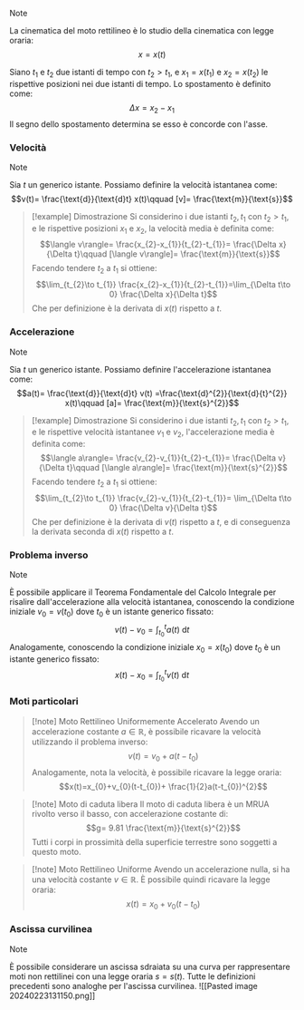 >[!note]
>La cinematica del moto rettilineo è lo studio della cinematica con legge oraria: $$x=x(t)$$

Siano $t_{1}$ e $t_{2}$ due istanti di tempo con $t_{2}>t_{1}$, e $x_{1}=x(t_{1})$ e $x_{2}=x(t_{2})$ le rispettive posizioni nei due istanti di tempo. Lo spostamento è definito come: $$\Delta x=x_{2}-x_{1}$$
Il segno dello spostamento determina se esso è concorde con l'asse.
### Velocità
>[!note]
>Sia $t$ un generico istante. Possiamo definire la velocità istantanea come: $$v(t)= \frac{\text{d}}{\text{d}t} x(t)\qquad [v]= \frac{\text{m}}{\text{s}}$$

>[!example] Dimostrazione
>Si considerino i due istanti $t_{2},t_{1}$ con $t_{2}>t_{1}$, e le rispettive posizioni $x_{1}$ e $x_{2}$, la velocità media è definita come: $$\langle v\rangle= \frac{x_{2}-x_{1}}{t_{2}-t_{1}}= \frac{\Delta x}{\Delta t}\qquad [\langle v\rangle]= \frac{\text{m}}{\text{s}}$$
>Facendo tendere $t_{2}$ a $t_{1}$ si ottiene: $$\lim_{t_{2}\to t_{1}} \frac{x_{2}-x_{1}}{t_{2}-t_{1}}=\lim_{\Delta t\to 0} \frac{\Delta x}{\Delta t}$$
>Che per definizione è la derivata di $x(t)$ rispetto a $t$.

### Accelerazione
>[!note]
>Sia $t$ un generico istante. Possiamo definire l'accelerazione istantanea come: $$a(t)= \frac{\text{d}}{\text{d}t} v(t) =\frac{\text{d}^{2}}{\text{d}{t}^{2}} x(t)\qquad [a]= \frac{\text{m}}{\text{s}^{2}}$$

>[!example] Dimostrazione
>Si considerino i due istanti $t_{2},t_{1}$ con $t_{2}>t_{1}$, e le rispettive velocità istantanee $v_{1}$ e $v_{2}$, l'accelerazione media è definita come: $$\langle a\rangle= \frac{v_{2}-v_{1}}{t_{2}-t_{1}}= \frac{\Delta v}{\Delta t}\qquad [\langle a\rangle]= \frac{\text{m}}{\text{s}^{2}}$$
>Facendo tendere $t_{2}$ a $t_{1}$ si ottiene: $$\lim_{t_{2}\to t_{1}} \frac{v_{2}-v_{1}}{t_{2}-t_{1}}= \lim_{\Delta t\to 0} \frac{\Delta v}{\Delta t}$$
>Che per definizione è la derivata di $v(t)$ rispetto a $t$, e di conseguenza la derivata seconda di $x(t)$ rispetto a $t$.

### Problema inverso
>[!note]
>È possibile applicare il Teorema Fondamentale del Calcolo Integrale per risalire dall'accelerazione alla velocità istantanea, conoscendo la condizione iniziale $v_{0}=v(t_{0})$ dove $t_{0}$ è un istante generico fissato: $$v(t)-v_{0}=\int_{t_{0}}^{t}a(t)\text{ d}t$$
>Analogamente, conoscendo la condizione iniziale $x_{0}=x(t_{0})$ dove $t_{0}$ è un istante generico fissato: $$x(t)-x_{0}=\int_{t_{0}}^{t}v(t)\text{ d}t$$

### Moti particolari
>[!note] Moto Rettilineo Uniformemente Accelerato
>Avendo un accelerazione costante $a\in\mathbb{R}$, è possibile ricavare la velocità utilizzando il problema inverso: $$v(t)=v_{0}+a(t-t_{0})$$
>Analogamente, nota la velocità, è possibile ricavare la legge oraria: $$x(t)=x_{0}+v_{0}(t-t_{0})+ \frac{1}{2}a(t-t_{0})^{2}$$

>[!note] Moto di caduta libera
>Il moto di caduta libera è un MRUA rivolto verso il basso, con accelerazione costante di: $$g= 9.81 \frac{\text{m}}{\text{s}^{2}}$$
>Tutti i corpi in prossimità della superficie terrestre sono soggetti a questo moto.

>[!note] Moto Rettilineo Uniforme
>Avendo un accelerazione nulla, si ha una velocità costante $v\in\mathbb{R}$. È possibile quindi ricavare la legge oraria: $$x(t)=x_{0}+v_{0}(t-t_{0})$$

### Ascissa curvilinea
>[!note]
>È possibile considerare un ascissa sdraiata su una curva per rappresentare moti non rettilinei con una legge oraria $s=s(t)$. Tutte le definizioni precedenti sono analoghe per l'ascissa curvilinea.
>![[Pasted image 20240223131150.png]]
>

